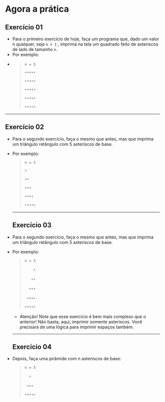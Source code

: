 # Agora a prática
## Exercício 01
- Para o primeiro exercício de hoje, faça um programa que, dado um valor n qualquer, seja `n > 1` , imprima na tela um quadrado feito de asteriscos de lado de tamanho `n`. 
- Por exemplo:
- 
  >`n = 5`
  >
  > `*****`
  >
  > `*****`
  >
  > `*****`
  >
  > `*****`
  >
  > `*****`
---
## Exercício 02
- Para o segundo exercício, faça o mesmo que antes, mas que imprima um triângulo retângulo com 5 asteriscos de base. 
- Por exemplo:
  
  >`n = 5`
  >
  > `*`
  >
  > `**`
  >
  > `***`
  >
  > `****`
  >
  > `*****`
  ---
  ## Exercício 03
- Para o segundo exercício, faça o mesmo que antes, mas que imprima um triângulo retângulo com 5 asteriscos de base. 
- Por exemplo:
  
  >`n = 5`
  >
  > &ensp;&ensp;&ensp;&ensp;`*`
  >
  > &ensp;&ensp;&ensp;`**`
  >
  > &ensp;&ensp;`***`
  >
  > &ensp;`****`
  >
  > `*****`
  - Atenção! Note que esse exercício é bem mais complexo que o anterior! Não basta, aqui, imprimir somente asteriscos. Você precisará de uma lógica para imprimir espaços também.
  ---

  ## Exercício 04
- Depois, faça uma pirâmide com n asteriscos de base:
  >`n = 5`
  >
  > &ensp;&ensp;`*`
  >
  >
  > &ensp;`***`
  >
  >
  > `*****`